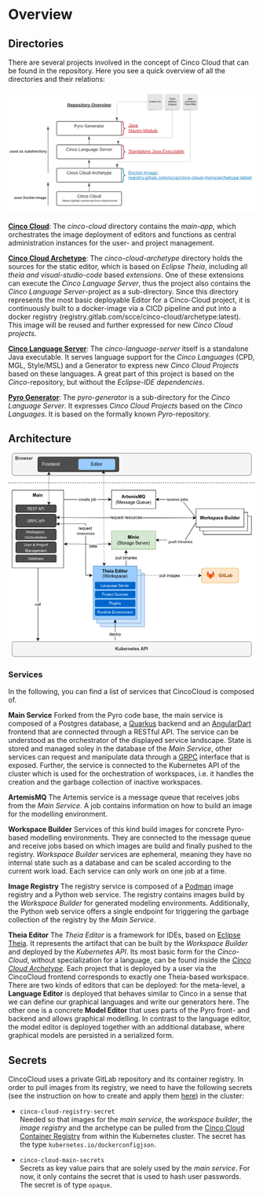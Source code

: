 # Overview

## Directories

There are several projects involved in the concept of Cinco Cloud that can be found in the repository.
Here you see a quick overview of all the directories and their relations:

![Cinco Cloud Repositories](./assets/repository-overview.png)

[**Cinco Cloud**](https://gitlab.com/scce/cinco-cloud/-/tree/main/cinco-cloud):
The *cinco-cloud* directory contains the *main-app*, which orchestrates the image deployment of editors and functions as central administration instances for the user- and project management.

[**Cinco Cloud Archetype**](https://gitlab.com/scce/cinco-cloud/-/tree/main/cinco-cloud-archetype):
The *cinco-cloud-archetype* directory holds the sources for the static editor, which is based on *Eclipse Theia*, including all *theia and visual-studio-code* based *extensions*.
One of these extensions can execute the *Cinco Language Server*, thus the project also contains the *Cinco Language Server*-project as a sub-directory.
Since this directory represents the most basic deployable Editor for a Cinco-Cloud project, it is continuously built to a docker-image via a CICD pipeline and put into a docker registry (registry.gitlab.com/scce/cinco-cloud/archetype:latest).
This image will be reused and further expressed for new *Cinco Cloud projects*.

[**Cinco Language Server**](https://gitlab.com/scce/cinco-cloud/-/tree/main/cinco-language-server):
The *cinco-language-server* itself is a standalone Java executable.
It serves language support for the *Cinco Languages* (CPD, MGL, Style/MSL) and a Generator to express new *Cinco Cloud Projects* based on these languages.
A great part of this project is based on the *Cinco*-repository, but without the *Eclipse-IDE dependencies*.

[**Pyro Generator**](https://gitlab.com/scce/cinco-cloud/-/tree/main/pyro-generator):
The *pyro-generator* is a sub-directory for the *Cinco Language Server*.
It expresses *Cinco Cloud Projects* based on the *Cinco Languages*.
It is based on the formally known *Pyro*-repository.

## Architecture

![Cinco Cloud Architecture](./assets/architecture.png)

### Services

In the following, you can find a list of services that CincoCloud is composed of.

**Main Service** Forked from the Pyro code base, the main service is composed of a Postgres database, a [Quarkus][quarkus] backend and an [AngularDart][angular-dart] frontend that are connected through a RESTful API.
The service can be understood as the orchestrator of the displayed service landscape.
State is stored and managed soley in the database of the *Main Service*, other services can request and manipulate data through a [GRPC][grpc] interface that is exposed.
Further, the service is connected to the Kubernetes API of the cluster which is used for the orchestration of workspaces, i.e. it handles the creation and the garbage collection of inactive workspaces.

**ArtemisMQ** The Artemis service is a message queue that receives jobs from the *Main Service*.
A job contains information on how to build an image for the modelling environment.

**Workspace Builder** Services of this kind build images for concrete Pyro-based modelling environments.
They are connected to the message queue and receive jobs based on which images are build and finally pushed to the registry.
*Workspace Builder* services are ephemeral, meaning they have no internal state such as a database and can be scaled according to the current work load.
Each service can only work on one job at a time.

**Image Registry** The registry service is composed of a [Podman][podman] image registry and a Python web service.
The registry contains images build by the *Workspace Builder* for generated modeling environments.
Additionally, the Python web service offers a single endpoint for triggering the garbage collection of the registry by the *Main Service*.

**Theia Editor**
The *Theia Editor* is a framework for IDEs, based on [Eclipse Theia](https://github.com/eclipse-theia/theia).
It represents the artifact that can be built by the *Workspace Builder* and deployed by the *Kubernetes API*.
Its most basic form for the *Cinco-Cloud*, without specialization for a language, can be found inside the [*Cinco Cloud Archetype*](https://gitlab.com/scce/cinco-cloud/-/tree/main/cinco-cloud-archetype).
Each project that is deployed by a user via the CincoCloud frontend corresponds to exactly one Theia-based workspace.
There are two kinds of editors that can be deployed: for the meta-level, a **Language Editor** is deployed that behaves similar to Cinco in a sense that we can define our graphical languages and write our generators here.
The other one is a concrete **Model Editor** that uses parts of the Pyro front- and backend and allows graphical modelling.
In contrast to the language editor, the model editor is deployed together with an additional database, where graphical models are persisted in a serialized form.


## Secrets

CincoCloud uses a private GitLab repository and its container registry.
In order to pull images from its registry, we need to have the following secrets (see the instruction on how to create and apply them [here](../installation/)) in the cluster:

* `cinco-cloud-registry-secret` <br>
  Needed so that images for the *main service*, the *workspace builder*, the *image registry* and the archetype can be pulled from the [Cinco Cloud Container Registry][cinco-cloud-container-registry] from within the Kubernetes cluster.
  The secret has the type `kubernetes.io/dockerconfigjson`.

* `cinco-cloud-main-secrets` <br>
  Secrets as key value pairs  that are solely used by the *main service*.
  For now, it only contains the secret that is used to hash user passwords.
  The secret is of type `opaque`.

[cinco-cloud-container-registry]: https://gitlab.com/scce/cinco-cloud/container_registry
[grpc]: https://grpc.io/
[podman]: https://podman.io/
[quarkus]: https://quarkus.io/
[angular-dart]: https://github.com/angulardart/angular
